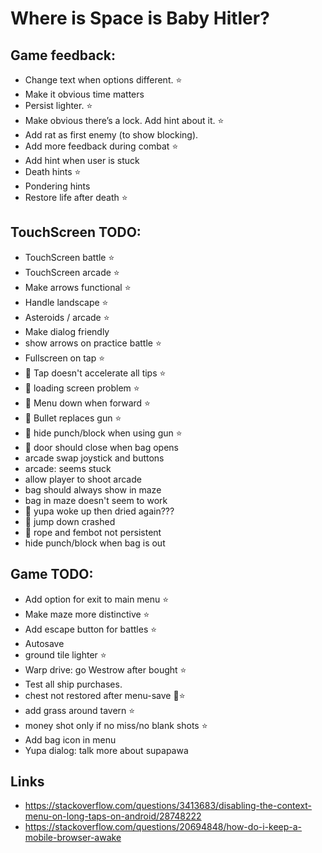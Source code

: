 # Where is Space is Baby Hitler?




## Game feedback:

- Change text when options different. ⭐
- Make it obvious time matters
- Persist lighter. ⭐
- Make obvious there’s a lock. Add hint about it. ⭐
- Add rat as first enemy (to show blocking).
- Add more feedback during combat ⭐
- Add hint when user is stuck
- Death hints ⭐
- Pondering hints
- Restore life after death ⭐

## TouchScreen TODO:

- TouchScreen battle ⭐
- TouchScreen arcade ⭐
- Make arrows functional ⭐
- Handle landscape ⭐
- Asteroids / arcade ⭐
- Make dialog friendly
- show arrows on practice battle ⭐
- Fullscreen on tap ⭐
- 🐞 Tap doesn't accelerate all tips ⭐
- 🐞 loading screen problem ⭐
- 🐞 Menu down when forward ⭐
- 🐞 Bullet replaces gun ⭐
- 🐞 hide punch/block when using gun ⭐
- 🐞 door should close when bag opens
- arcade swap joystick and buttons
- arcade: seems stuck
- allow player to shoot arcade
- bag should always show in maze
- bag in maze doesn't seem to work
- 🐞 yupa woke up then dried again???
- 🐞 jump down crashed
- 🐞 rope and fembot not persistent
- hide punch/block when bag is out

## Game TODO:

- Add option for exit to main menu ⭐
- Make maze more distinctive  ⭐
- Add escape button for battles ⭐
- Autosave
- ground tile lighter ⭐
- Warp drive: go Westrow after bought ⭐
- Test all ship purchases.
- chest not restored after menu-save 🐞⭐
- add grass around tavern ⭐
- money shot only if no miss/no blank shots ⭐
- Add bag icon in menu
- Yupa dialog: talk more about supapawa

## Links
- https://stackoverflow.com/questions/3413683/disabling-the-context-menu-on-long-taps-on-android/28748222
- https://stackoverflow.com/questions/20694848/how-do-i-keep-a-mobile-browser-awake
